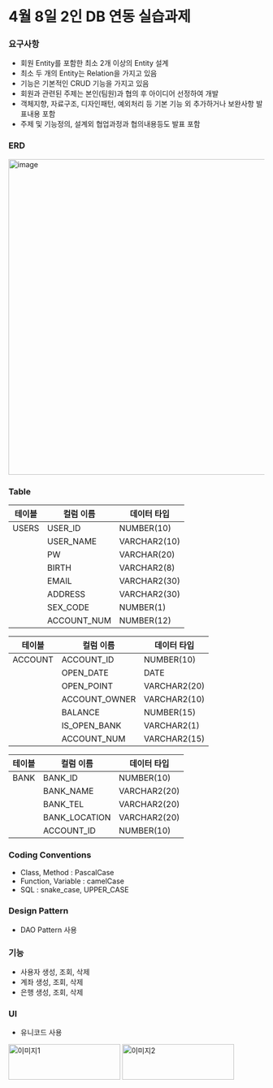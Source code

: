 # 4월 8일 2인 DB 연동 실습과제
### 요구사항

- 회원 Entity를 포함한 최소 2개 이상의 Entity 설계
- 최소 두 개의 Entity는 Relation을 가지고 있음
- 기능은 기본적인 CRUD 기능을 가지고 있음
- 회원과 관련된 주제는 본인(팀원)과 협의 후 아이디어 선정하여 개발
- 객체지향, 자료구조, 디자인패턴, 예외처리 등 기본 기능 외 추가하거나 보완사항 발표내용 포함
- 주제 및 기능정의, 설계외 협업과정과 협의내용등도 발표 포함

### ERD
<img width="622" alt="image" src="https://github.com/Jyebin/shinhan-academy/assets/108725996/aac658a2-f6b7-4f99-919e-66f0f680218d">

### Table
| 테이블 | 컬럼 이름 | 데이터 타입 |
|--------|-----------|------------|
| USERS  | USER_ID   | NUMBER(10) |
|        | USER_NAME | VARCHAR2(10) |
|        | PW        | VARCHAR(20) |
|        | BIRTH     | VARCHAR2(8) |
|        | EMAIL     | VARCHAR2(30) |
|        | ADDRESS   | VARCHAR2(30) |
|        | SEX_CODE  | NUMBER(1) |
|        | ACCOUNT_NUM | NUMBER(12) |


| 테이블 | 컬럼 이름 | 데이터 타입 |
|--------|-----------|------------|
| ACCOUNT| ACCOUNT_ID | NUMBER(10) |
|        | OPEN_DATE | DATE |
|        | OPEN_POINT| VARCHAR2(20) |
|        | ACCOUNT_OWNER | VARCHAR2(10) |
|        | BALANCE   | NUMBER(15) |
|        | IS_OPEN_BANK | VARCHAR2(1) |
|        | ACCOUNT_NUM | VARCHAR2(15) |


| 테이블 | 컬럼 이름 | 데이터 타입 |
|--------|-----------|------------|
| BANK   | BANK_ID   | NUMBER(10) |
|        | BANK_NAME | VARCHAR2(20) |
|        | BANK_TEL  | VARCHAR2(20) |
|        | BANK_LOCATION | VARCHAR2(20) |
|        | ACCOUNT_ID| NUMBER(10) |

### Coding Conventions
- Class, Method : PascalCase
- Function, Variable : camelCase
- SQL : snake_case, UPPER_CASE

### Design Pattern
- DAO Pattern 사용

### 기능
- 사용자 생성, 조회, 삭제
- 계좌 생성, 조회, 삭제
- 은행 생성, 조회, 삭제

### UI
- 유니코드 사용
<img src="https://github.com/Jyebin/shinhan-academy/assets/108725996/38f02d85-8ff5-4a0e-b58e-5ea502d3abdf" alt="이미지1" width="220" height="70">
<img src="https://github.com/Jyebin/shinhan-academy/assets/108725996/dbd2d7f3-c473-4816-8123-f9bbd618b286" alt="이미지2" width="220" height="70">
